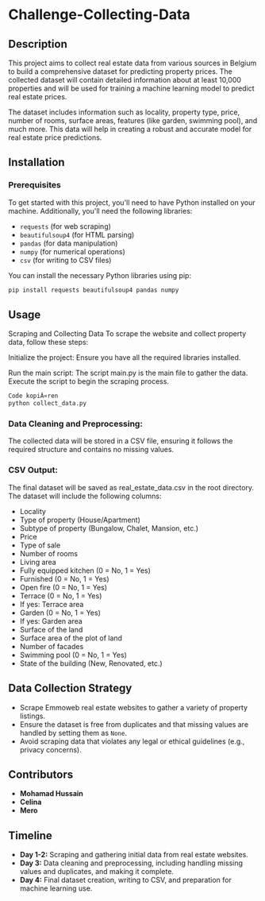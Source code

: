 # Challenge-Collecting-Data

## Description
This project aims to collect real estate data from various sources in Belgium to build a comprehensive dataset for predicting property prices. The collected dataset will contain detailed information about at least 10,000 properties and will be used for training a machine learning model to predict real estate prices.

The dataset includes information such as locality, property type, price, number of rooms, surface areas, features (like garden, swimming pool), and much more. This data will help in creating a robust and accurate model for real estate price predictions.

## Installation

### Prerequisites
To get started with this project, you'll need to have Python installed on your machine. Additionally, you'll need the following libraries:
- `requests` (for web scraping)
- `beautifulsoup4` (for HTML parsing)
- `pandas` (for data manipulation)
- `numpy` (for numerical operations)
- `csv` (for writing to CSV files)

You can install the necessary Python libraries using pip:

```bash
pip install requests beautifulsoup4 pandas numpy
```


## Usage
Scraping and Collecting Data
To scrape the website and collect property data, follow these steps:

Initialize the project: Ensure you have all the required libraries installed.

Run the main script: The script main.py is the main file to gather the data. Execute the script to begin the scraping process.

```bash
Code kopiÃ«ren
python collect_data.py
```


### Data Cleaning and Preprocessing:
 The collected data will be stored in a CSV file, ensuring it follows the required structure and contains no missing values.

### CSV Output: 
The final dataset will be saved as real_estate_data.csv in the root directory. The dataset will include the following columns:

- Locality
- Type of property (House/Apartment)
- Subtype of property (Bungalow, Chalet, Mansion, etc.)
- Price
- Type of sale
- Number of rooms
- Living area
- Fully equipped kitchen (0 = No, 1 = Yes)
- Furnished (0 = No, 1 = Yes)
- Open fire (0 = No, 1 = Yes)
- Terrace (0 = No, 1 = Yes)
- If yes: Terrace area
- Garden (0 = No, 1 = Yes)
- If yes: Garden area
- Surface of the land
- Surface area of the plot of land
- Number of facades
- Swimming pool (0 = No, 1 = Yes)
- State of the building (New, Renovated, etc.)

## Data Collection Strategy
- Scrape Emmoweb real estate websites to gather a variety of property listings.
- Ensure the dataset is free from duplicates and that missing values are handled by setting them as `None`.
- Avoid scraping data that violates any legal or ethical guidelines (e.g., privacy concerns).

## Contributors
- **Mohamad Hussain** 
- **Celina**
- **Mero** 


## Timeline
- **Day 1-2:** Scraping and gathering initial data from real estate websites.
- **Day 3:** Data cleaning and preprocessing, including handling missing values and duplicates, and making it complete.
- **Day 4:** Final dataset creation, writing to CSV, and preparation for machine learning use.




